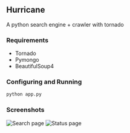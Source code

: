 ## Hurricane

A python search engine + crawler with tornado


### Requirements

* Tornado
* Pymongo
* BeautifulSoup4

### Configuring and Running



```bash
python app.py
```

### Screenshots
![Search page](https://lh3.googleusercontent.com/jT-9OmqUN7WvOHh_JxKzR7aeH7JdFmqnz0vTMKfjb5m-cz6R9swYXjOtFEVXVC_M7as0I9TdQBe8aHs=w1032-h674 "Search page")
![Status page](https://lh5.googleusercontent.com/noVerj5fpd8EK_CpZ8YsTOowD-f89sOhs_D2_G47taguW4gZuEFifoDqIDMjKa8nEITorqeQMKdIxKg=w1032-h674 "Status page")
